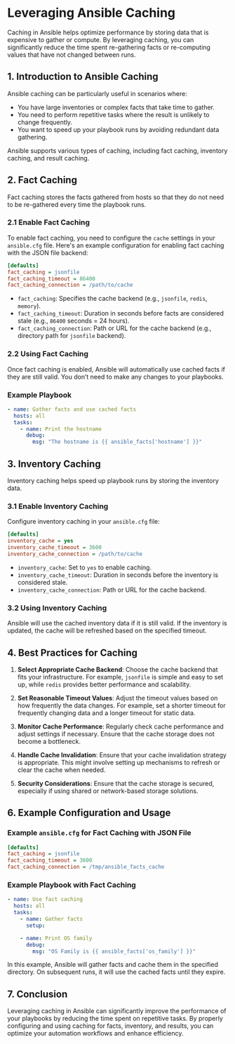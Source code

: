 # Leveraging Ansible Caching

Caching in Ansible helps optimize performance by storing data that is expensive to gather or compute. By leveraging caching, you can significantly reduce the time spent re-gathering facts or re-computing values that have not changed between runs.

## 1. **Introduction to Ansible Caching**

Ansible caching can be particularly useful in scenarios where:
- You have large inventories or complex facts that take time to gather.
- You need to perform repetitive tasks where the result is unlikely to change frequently.
- You want to speed up your playbook runs by avoiding redundant data gathering.

Ansible supports various types of caching, including fact caching, inventory caching, and result caching.

## 2. **Fact Caching**

Fact caching stores the facts gathered from hosts so that they do not need to be re-gathered every time the playbook runs.

### 2.1 **Enable Fact Caching**

To enable fact caching, you need to configure the `cache` settings in your `ansible.cfg` file. Here's an example configuration for enabling fact caching with the JSON file backend:

```ini
[defaults]
fact_caching = jsonfile
fact_caching_timeout = 86400
fact_caching_connection = /path/to/cache
```

- `fact_caching`: Specifies the cache backend (e.g., `jsonfile`, `redis`, `memory`).
- `fact_caching_timeout`: Duration in seconds before facts are considered stale (e.g., `86400` seconds = 24 hours).
- `fact_caching_connection`: Path or URL for the cache backend (e.g., directory path for `jsonfile` backend).

### 2.2 **Using Fact Caching**

Once fact caching is enabled, Ansible will automatically use cached facts if they are still valid. You don’t need to make any changes to your playbooks.

### Example Playbook

```yaml
- name: Gather facts and use cached facts
  hosts: all
  tasks:
    - name: Print the hostname
      debug:
        msg: "The hostname is {{ ansible_facts['hostname'] }}"
```

## 3. **Inventory Caching**

Inventory caching helps speed up playbook runs by storing the inventory data.

### 3.1 **Enable Inventory Caching**

Configure inventory caching in your `ansible.cfg` file:

```ini
[defaults]
inventory_cache = yes
inventory_cache_timeout = 3600
inventory_cache_connection = /path/to/cache
```

- `inventory_cache`: Set to `yes` to enable caching.
- `inventory_cache_timeout`: Duration in seconds before the inventory is considered stale.
- `inventory_cache_connection`: Path or URL for the cache backend.

### 3.2 **Using Inventory Caching**

Ansible will use the cached inventory data if it is still valid. If the inventory is updated, the cache will be refreshed based on the specified timeout.


## 4. **Best Practices for Caching**

1. **Select Appropriate Cache Backend**: Choose the cache backend that fits your infrastructure. For example, `jsonfile` is simple and easy to set up, while `redis` provides better performance and scalability.

2. **Set Reasonable Timeout Values**: Adjust the timeout values based on how frequently the data changes. For example, set a shorter timeout for frequently changing data and a longer timeout for static data.

3. **Monitor Cache Performance**: Regularly check cache performance and adjust settings if necessary. Ensure that the cache storage does not become a bottleneck.

4. **Handle Cache Invalidation**: Ensure that your cache invalidation strategy is appropriate. This might involve setting up mechanisms to refresh or clear the cache when needed.

5. **Security Considerations**: Ensure that the cache storage is secured, especially if using shared or network-based storage solutions.

## 6. **Example Configuration and Usage**

### Example `ansible.cfg` for Fact Caching with JSON File

```ini
[defaults]
fact_caching = jsonfile
fact_caching_timeout = 3600
fact_caching_connection = /tmp/ansible_facts_cache
```

### Example Playbook with Fact Caching

```yaml
- name: Use fact caching
  hosts: all
  tasks:
    - name: Gather facts
      setup:

    - name: Print OS family
      debug:
        msg: "OS Family is {{ ansible_facts['os_family'] }}"
```

In this example, Ansible will gather facts and cache them in the specified directory. On subsequent runs, it will use the cached facts until they expire.

## 7. **Conclusion**

Leveraging caching in Ansible can significantly improve the performance of your playbooks by reducing the time spent on repetitive tasks. By properly configuring and using caching for facts, inventory, and results, you can optimize your automation workflows and enhance efficiency.
